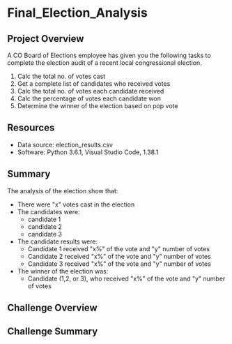 # Final_Election_Analysis

## Project Overview
A CO Board of Elections employee has given you the following tasks to complete the election audit of a recent local congressional election.

1. Calc the total no. of votes cast
2. Get a complete list of candidates who received votes
3. Calc the total no. of votes each candidate received
4. Calc the percentage of votes each candidate won
5. Determine the winner of the election based on pop vote

## Resources
- Data source: election_results.csv
- Software: Python 3.6.1, Visual Studio Code, 1.38.1

## Summary
The analysis of the election show that:
- There were "x" votes cast in the election
- The candidates were:
  - candidate 1
  - candidate 2
  - candidate 3
- The candidate results were:
  - Candidate 1 received "x%" of the vote and "y" number of votes
  - Candidate 2 received "x%" of the vote and "y" number of votes
  - Candidate 3 received "x%" of the vote and "y" number of votes
- The winner of the election was:
  - Candidate (1,2, or 3), who received "x%" of the vote and "y" number of votes
  
 ## Challenge Overview
 
 ## Challenge Summary
